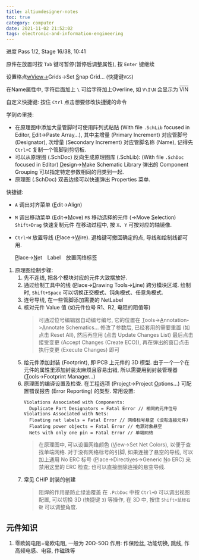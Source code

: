 ```yaml
---
title: altiumdesigner-notes
toc: true
category: computer
date: 2021-11-02 21:52:02
tags: electronic-and-information-engineering
---
```


进度 Pass 1/2, Stage 16/38, 10:41

<!-- more -->

原件在放置时按 `Tab` 键可暂停(暂停后调整属性), 按 `Enter` 键继续

设置格点<u>wV</ins>iew-></u>G</ins>rids->Set <u>S</u>nap Grid... (快捷键`VGS`)

在Name属性中, 字符后面加上 `\` 可给字符加上Overline, 如 `V\I\N` 会显示为 <span style="text-decoration:overline">VIN</span>

自定义快捷键: 按住 `Ctrl` 点击想要修改快捷键的命令

学到の里技:

* 在原理图中添加大量管脚时可使用阵列式粘贴 (With file `.SchLib` focused in Editor, <u>E</u>dit->Paste Arra<u>y</u>...), 其中主增量 (Primary Increment) 对应管脚号 (Designator), 次增量 (Secondary Increment) 对应管脚名称 (Name), 记得先 `Ctrl+C` 复制一个管脚到剪切板.
* 可以从原理图 (.SchDoc) 反向生成原理图库 (.SchLib): (With file `.SchDoc` focused in Editor) <u>D</u>esign-><u>M</u>ake Schematic Library
  弹出的 Component Grouping 可以指定特定参数相同的归类到一起.
* 原理图 (.SchDoc) 双击边缘可以快速弹出 Properties 菜单.

快捷键:

* `A` 调出对齐菜单 (<u>E</u>dit->Ali<u>g</u>n)
* `M` 调出移动菜单 (<u>E</u>dit-><u>M</u>ove)
  `MS` 移动选择的元件 (->Move <u>S</u>election)
`Shift+Drag` 快速复制元件
  在移动过程中, 按 `X`、`Y` 可按对应的轴镜像.
* `Ctrl+W` 放置导线 (<u>P</u>lace-><u>W</u>ire).
  退格键可撤回确定的点, 导线和绘制线都可用.

  <u>P</u>lace-><u>N</u>et　Label　放置网络标签

1. 原理图绘制步骤:
   1. 先不连线, 把各个模块对应的元件大致摆放好.
   2. 通过绘制工具中的线 (<u>P</u>lace-><u>D</u>rawing Tools-><u>L</u>ine) 跨分模块区域.
      绘制时, `Shift+Space` 可以切换正交模式、钝角模式、任意角模式.
   3. 连号导线, 在一些管脚添加需要的 NetLabel
   4. 核对元件 Value 值 (如元件位号 R1、R2, 电阻的阻值等)
      > 可通过位号编辑器自动编号编号, 它的位置在 <u>T</u>ools-><u>A</u>nnotation-><u>A</u>nnotate Schematics...
      > 修改了参数后, 已经套用的需要重置 (如点击 Reset All), 然后再应用 (点击 Update Changes List)
      > 最后点击接受变更 (Accept Changes (Create ECO)), 再在弹出的窗口点击执行变更 (Execute Changes) 即可
   5. 给元件添加封装 (Footprint), 即 PCB 上元件的 3D 模型.
      由于一个一个在元件的属性里添加封装太麻烦且容易出错, 所以需要用到封装管理器 (<u>T</u>ools->Footprint Mana<u>g</u>er...)
   6. 原理图的编译设置及检查.
      在工程选项 (Proje<u>c</u>t->Project <u>O</u>ptions...) 可配置错误报告 (Error Reporting) 的类型.
      常用设置:
      ```plaintext
      Violations Associated with Components:
        Duplicate Part Designators = Fatal Error // 相同的元件位号
      Violations Associated with Nets:
        Floating net labels = Fatal Error // 网络标号悬空 (没有连接元件)
        Floating power objects = Fatal Error // 电源对象悬空
        Nets with only one pin = Fatal Error // 单端网络
      ```
      > 在原理图中, 可以设置网络颜色 (<u>V</u>iew->Set Net Colors), 以便于查找单端网络.
      > 对于没有网络标号的引脚, 如果连接了悬空的导线, 可以加上通用 No ERC 标号 (<u>P</u>lace->Directi<u>v</u>es->Generic <u>N</u>o ERC) 来禁用这里的 ERC 检查; 也可以直接删除连接的悬空导线.
   7. 常见 CHIP 封装的创建
      > 阻焊的作用是防止绿油覆盖
      > 在 `.PcbDoc` 中按 `Ctrl+D` 可以调出视图配置, 可以切换 3D (快捷键 `3`) 等操作, 在 3D 中, 按住 `Shift+鼠标右键` 可以调整角度.

## 元件知识

1. 零欧姆电阻=毫欧电阻, 一般为 20&Omega;-50&Omega;
   作用: 作保险丝, 功能切换, 跳线, 作高频电感、电容, 作磁珠等